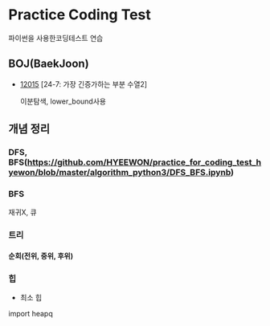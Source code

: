 # Practice Coding Test
파이썬을 사용한코딩테스트 연습

## BOJ(BaekJoon)

* [12015](https://www.acmicpc.net/problem/12015) [24-7: 가장 긴증가하는 부분 수열2]

  이분탐색, lower_bound사용
## 개념 정리
### DFS, BFS(https://github.com/HYEEWON/practice_for_coding_test_hyewon/blob/master/algorithm_python3/DFS_BFS.ipynb)
### BFS
재귀X, 큐
### 트리
#### 순회(전위, 중위, 후위)

### 힙

* 최소 힙

import heapq



